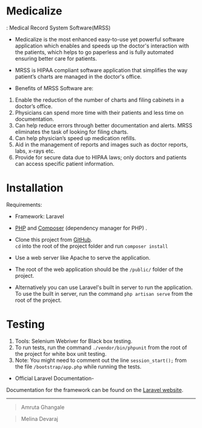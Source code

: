 ﻿
# Medicalize

: Medical Record System Software(MRSS)

- Medicalize is the most enhanced easy-to-use yet powerful software application which enables and speeds up the doctor's interaction with the patients, which helps to go paperless and is fully automated ensuring better care for patients.  

- MRSS is HIPAA compliant software application that simplifies the way patient’s charts are managed in the doctor's office.  
- Benefits of MRSS Software are:
1. Enable the reduction of the number of charts and filing cabinets in a doctor’s office.
2. Physicians can spend more time with their patients and less time on documentation.  
3. Can help reduce errors through better documentation and alerts. MRSS eliminates the task of looking for filing charts. 
4. Can help physician’s speed up medication refills. 
5. Aid in the management of reports and images such as doctor reports, labs, x-rays etc.
6. Provide for secure data due to HIPAA laws; only doctors and patients can access specific patient information.


# Installation
 Requirements: 

- Framework: Laravel  
- [PHP](http://php.net/) and [Composer](https://getcomposer.org/) (dependency manager for PHP)
.
- Clone this project from [GitHub](https://github.com/melinapaul/mrss).  
```cd``` into the root of the project folder and run
```composer install```  


- Use a web server like Apache to serve the application. 
- The root of the web application should be the ```/public/``` folder of the project. 
- Alternatively you can use Laravel's built in server to run the application. To use the built in server, run the command ```php artisan serve``` from the root of the project.




# Testing


1. Tools: Selenium Webriver for Black box testing.
2. To run tests, run the command ```./vendor/bin/phpunit``` from the root of the project for white box unit testing.
3. Note: You might need to comment out the line ```session_start();``` from the file ```/bootstrap/app.php``` while running the tests.


- Official Laravel Documentation-

Documentation for the framework can be found on the [Laravel website](http://laravel.com/docs).


-------------------------------------------------

> Amruta Ghangale

  > Melina Devaraj